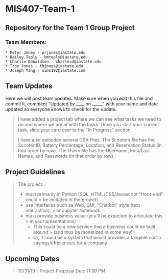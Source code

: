 # MIS407-Team-1
## Repository for the Team 1 Group Project
### Team Members:
```
* Peter Jones - prjones@iastate.edu
* Bailey Teply - bmteply@iastate.edu
* Charlie Donaldson - charlesd@iastate.edu
* Troy Jones - tbjones@iastate.edu
* Joseph Yang - sims192@iastate.com
```
## Team Updates
Here we will post team updates. Make sure when you edit this file and commit it, comment "Updated by ____ on _____" with your name and date updated so everyone knows to check for the update.
> I have added a project tab where we can see what tasks we need to do and where we are at with the tasks. Once you start your current task, slide your card over to the "In Progress" section. 
>
>I have also uploaded several CSV Files. The Scooters file has the Scooter ID, Battery Percentage, Location, and Reservation Status (in that order by row). The Users file has the Username, First/Last Names, and Passwords (in that order by row).



## Project Guidelines

>The project...
>* must primarily in Python (SQL, HTML/CSS/Javascript "front-end" could > be included in the project)
>* use interfaces such as Web, GUI, "Chatbot" style (text interaction), > or Jupyter Notebook.
> * must provide business value (you'll be expected to articulate this > in your presentations)
>   * This could be a new service that a business could be built around > (and thus be monetized in some way)
>   * Or, it could be a system that would provides a tangible cost > savings/efficiencies for a company.


## Upcoming Dates


> 10/31/19 - Project Proposal Due: _11:59 PM_


